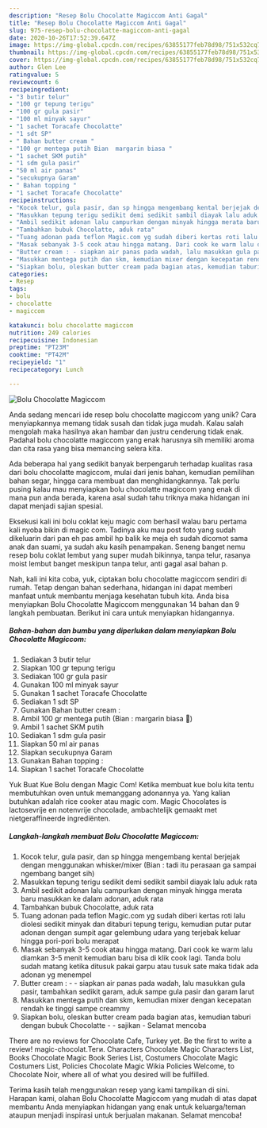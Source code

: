 ```yaml
---
description: "Resep Bolu Chocolatte Magiccom Anti Gagal"
title: "Resep Bolu Chocolatte Magiccom Anti Gagal"
slug: 975-resep-bolu-chocolatte-magiccom-anti-gagal
date: 2020-10-26T17:52:39.647Z
image: https://img-global.cpcdn.com/recipes/63855177feb78d98/751x532cq70/bolu-chocolatte-magiccom-foto-resep-utama.jpg
thumbnail: https://img-global.cpcdn.com/recipes/63855177feb78d98/751x532cq70/bolu-chocolatte-magiccom-foto-resep-utama.jpg
cover: https://img-global.cpcdn.com/recipes/63855177feb78d98/751x532cq70/bolu-chocolatte-magiccom-foto-resep-utama.jpg
author: Glen Lee
ratingvalue: 5
reviewcount: 6
recipeingredient:
- "3 butir telur"
- "100 gr tepung terigu"
- "100 gr gula pasir"
- "100 ml minyak sayur"
- "1 sachet Toracafe Chocolatte"
- "1 sdt SP"
- " Bahan butter cream "
- "100 gr mentega putih Bian  margarin biasa "
- "1 sachet SKM putih"
- "1 sdm gula pasir"
- "50 ml air panas"
- "secukupnya Garam"
- " Bahan topping "
- "1 sachet Toracafe Chocolatte"
recipeinstructions:
- "Kocok telur, gula pasir, dan sp hingga mengembang kental berjejak dengan menggunakan whisker/mixer (Bian : tadi itu perasaan ga sampai ngembang banget sih)"
- "Masukkan tepung terigu sedikit demi sedikit sambil diayak lalu aduk rata"
- "Ambil sedikit adonan lalu campurkan dengan minyak hingga merata baru masukkan ke dalam adonan, aduk rata"
- "Tambahkan bubuk Chocolatte, aduk rata"
- "Tuang adonan pada teflon Magic.com yg sudah diberi kertas roti lalu diolesi sedikit minyak dan ditaburi tepung terigu, kemudian putar putar adonan dengan sumpit agar gelembung udara yang terjebak keluar hingga pori-pori bolu merapat"
- "Masak sebanyak 3-5 cook atau hingga matang. Dari cook ke warm lalu diamkan 3-5 menit kemudian baru bisa di klik cook lagi. Tanda bolu sudah matang ketika ditusuk pakai garpu atau tusuk sate maka tidak ada adonan yg menempel"
- "Butter cream : - siapkan air panas pada wadah, lalu masukkan gula pasir, tambahkan sedikit garam, aduk sampe gula pasir dan garam larut"
- "Masukkan mentega putih dan skm, kemudian mixer dengan kecepatan rendah ke tinggi sampe creammy"
- "Siapkan bolu, oleskan butter cream pada bagian atas, kemudian taburi dengan bubuk Chocolatte - sajikan Selamat mencoba"
categories:
- Resep
tags:
- bolu
- chocolatte
- magiccom

katakunci: bolu chocolatte magiccom 
nutrition: 249 calories
recipecuisine: Indonesian
preptime: "PT23M"
cooktime: "PT42M"
recipeyield: "1"
recipecategory: Lunch

---
```



![Bolu Chocolatte Magiccom](https://img-global.cpcdn.com/recipes/63855177feb78d98/751x532cq70/bolu-chocolatte-magiccom-foto-resep-utama.jpg)

Anda sedang mencari ide resep bolu chocolatte magiccom yang unik? Cara menyiapkannya memang tidak susah dan tidak juga mudah. Kalau salah mengolah maka hasilnya akan hambar dan justru cenderung tidak enak. Padahal bolu chocolatte magiccom yang enak harusnya sih memiliki aroma dan cita rasa yang bisa memancing selera kita.

Ada beberapa hal yang sedikit banyak berpengaruh terhadap kualitas rasa dari bolu chocolatte magiccom, mulai dari jenis bahan, kemudian pemilihan bahan segar, hingga cara membuat dan menghidangkannya. Tak perlu pusing kalau mau menyiapkan bolu chocolatte magiccom yang enak di mana pun anda berada, karena asal sudah tahu triknya maka hidangan ini dapat menjadi sajian spesial.

Eksekusi kali ini bolu coklat keju magic com berhasil walau baru pertama kali nyoba bikin di magic com. Tadinya aku mau post foto yang sudah dikeluarin dari pan eh pas ambil hp balik ke meja eh sudah dicomot sama anak dan suami, ya sudah aku kasih penampakan. Seneng banget nemu resep bolu coklat lembut yang super mudah bikinnya, tanpa telur, rasanya moist lembut banget meskipun tanpa telur, anti gagal asal bahan p.


Nah, kali ini kita coba, yuk, ciptakan bolu chocolatte magiccom sendiri di rumah. Tetap dengan bahan sederhana, hidangan ini dapat memberi manfaat untuk membantu menjaga kesehatan tubuh kita. Anda bisa menyiapkan Bolu Chocolatte Magiccom menggunakan 14 bahan dan 9 langkah pembuatan. Berikut ini cara untuk menyiapkan hidangannya.

<!--inarticleads1-->

##### Bahan-bahan dan bumbu yang diperlukan dalam menyiapkan Bolu Chocolatte Magiccom:

1. Sediakan 3 butir telur
1. Siapkan 100 gr tepung terigu
1. Sediakan 100 gr gula pasir
1. Gunakan 100 ml minyak sayur
1. Gunakan 1 sachet Toracafe Chocolatte
1. Sediakan 1 sdt SP
1. Gunakan  Bahan butter cream :
1. Ambil 100 gr mentega putih (Bian : margarin biasa 🤣)
1. Ambil 1 sachet SKM putih
1. Sediakan 1 sdm gula pasir
1. Siapkan 50 ml air panas
1. Siapkan secukupnya Garam
1. Gunakan  Bahan topping :
1. Siapkan 1 sachet Toracafe Chocolatte


Yuk Buat Kue Bolu dengan Magic Com! Ketika membuat kue bolu kita tentu membutuhkan oven untuk memanggang adonannya ya. Yang kalian butuhkan adalah rice cooker atau magic com. Magic Chocolates is lactosevrije en notenvrije chocolade, ambachtelijk gemaakt met nietgeraffineerde ingrediënten. 

<!--inarticleads2-->

##### Langkah-langkah membuat Bolu Chocolatte Magiccom:

1. Kocok telur, gula pasir, dan sp hingga mengembang kental berjejak dengan menggunakan whisker/mixer (Bian : tadi itu perasaan ga sampai ngembang banget sih)
1. Masukkan tepung terigu sedikit demi sedikit sambil diayak lalu aduk rata
1. Ambil sedikit adonan lalu campurkan dengan minyak hingga merata baru masukkan ke dalam adonan, aduk rata
1. Tambahkan bubuk Chocolatte, aduk rata
1. Tuang adonan pada teflon Magic.com yg sudah diberi kertas roti lalu diolesi sedikit minyak dan ditaburi tepung terigu, kemudian putar putar adonan dengan sumpit agar gelembung udara yang terjebak keluar hingga pori-pori bolu merapat
1. Masak sebanyak 3-5 cook atau hingga matang. Dari cook ke warm lalu diamkan 3-5 menit kemudian baru bisa di klik cook lagi. Tanda bolu sudah matang ketika ditusuk pakai garpu atau tusuk sate maka tidak ada adonan yg menempel
1. Butter cream : - - siapkan air panas pada wadah, lalu masukkan gula pasir, tambahkan sedikit garam, aduk sampe gula pasir dan garam larut
1. Masukkan mentega putih dan skm, kemudian mixer dengan kecepatan rendah ke tinggi sampe creammy
1. Siapkan bolu, oleskan butter cream pada bagian atas, kemudian taburi dengan bubuk Chocolatte - - sajikan - Selamat mencoba


There are no reviews for Chocolate Cafe, Turkey yet. Be the first to write a review! magic-chocolat.Теги. Characters Chocolate Magic Characters List, Books Chocolate Magic Book Series List, Costumers Chocolate Magic Costumers List, Policies Chocolate Magic Wikia Policies Welcome, to Chocolate Noir, where all of what you desired will be fulfilled. 

Terima kasih telah menggunakan resep yang kami tampilkan di sini. Harapan kami, olahan Bolu Chocolatte Magiccom yang mudah di atas dapat membantu Anda menyiapkan hidangan yang enak untuk keluarga/teman ataupun menjadi inspirasi untuk berjualan makanan. Selamat mencoba!
